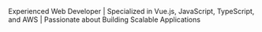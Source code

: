 Experienced Web Developer | Specialized in Vue.js, JavaScript, TypeScript, and AWS | Passionate about Building Scalable Applications
